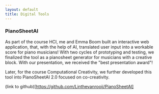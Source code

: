 ```yaml
---
layout: default
title: Digital Tools
---
```


<section id="PianoSheetAI">
<h3>PianoSheetAI</h3>

As part of the course HCI, me and Emma Boom built an interactive web application, that, with the help of AI, translated user input into a workable score for piano musicians! With two cycles of prototyping and testing, we finalized the tool as a pianosheet generator for musicians with a creative block. With our presentation, we received the "best presentation award"!

Later, for the course Computational Creativity, we further developed this tool into PianoSheetAI 2.0 focused on co-creativity. 

(link to github)[https://github.com/Linthevanrooij/PianoSheetAI]


</section>

<section id="PianoSheetAI">


</section>

